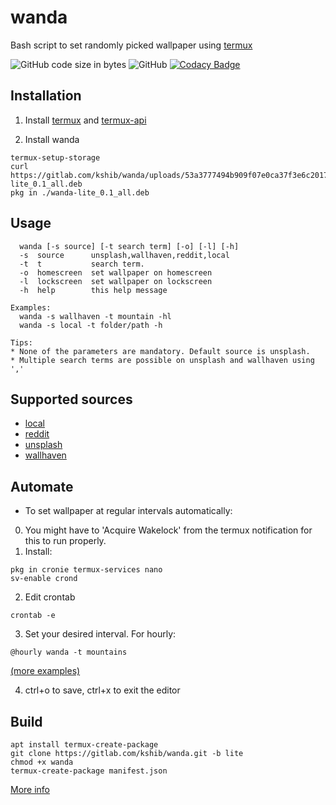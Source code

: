 # wanda
Bash script to set randomly picked wallpaper using [termux](https://github.com/termux/termux-app)

![GitHub code size in bytes](https://img.shields.io/github/languages/code-size/ksyko/wanda) ![GitHub](https://img.shields.io/github/license/ksyko/wanda) [![Codacy Badge](https://app.codacy.com/project/badge/Grade/e5aacd529ce04f3fb8c0f9ce6a3bdd9e)](https://www.codacy.com/gh/ksyko/wanda/dashboard?utm_source=github.com&amp;utm_medium=referral&amp;utm_content=ksyko/wanda&amp;utm_campaign=Badge_Grade)

## Installation

1. Install [termux](https://f-droid.org/en/packages/com.termux/) and [termux-api](https://f-droid.org/en/packages/com.termux.api/)

2. Install wanda
```
termux-setup-storage
curl https://gitlab.com/kshib/wanda/uploads/53a3777494b909f07e0ca37f3e6c2017/wanda-lite_0.1_all.deb
pkg in ./wanda-lite_0.1_all.deb
```


## Usage
```
  wanda [-s source] [-t search term] [-o] [-l] [-h]
  -s  source      unsplash,wallhaven,reddit,local
  -t  t           search term.
  -o  homescreen  set wallpaper on homescreen
  -l  lockscreen  set wallpaper on lockscreen
  -h  help        this help message

Examples:
  wanda -s wallhaven -t mountain -hl
  wanda -s local -t folder/path -h

Tips:
* None of the parameters are mandatory. Default source is unsplash.
* Multiple search terms are possible on unsplash and wallhaven using ','
```

## Supported sources

- [local](https://wiki.termux.com/wiki/Termux-setup-storage)
- [reddit](https://old.reddit.com/)
- [unsplash](https://unsplash.com/)
- [wallhaven](https://wallhaven.cc/)

## Automate

* To set wallpaper at regular intervals automatically:

0. You might have to 'Acquire Wakelock' from the termux notification for this to run properly.
1. Install:
```
pkg in cronie termux-services nano
sv-enable crond
```
2. Edit crontab
```
crontab -e
```
3. Set your desired interval. For hourly:
```
@hourly wanda -t mountains
```
[(more examples)](https://crontab.guru/examples.html)

4. ctrl+o to save, ctrl+x to exit the editor


## Build

```
apt install termux-create-package
git clone https://gitlab.com/kshib/wanda.git -b lite
chmod +x wanda
termux-create-package manifest.json
```
[More info](https://github.com/termux/termux-create-package)
